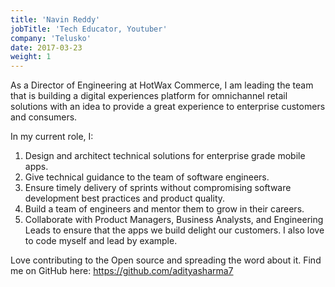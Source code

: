 ```yaml
---
title: 'Navin Reddy'
jobTitle: 'Tech Educator, Youtuber'
company: 'Telusko'
date: 2017-03-23
weight: 1
---
```


As a Director of Engineering at HotWax Commerce, I am leading the team that is building a digital experiences platform for omnichannel retail solutions with an idea to provide a great experience to enterprise customers and consumers. 

In my current role, I: 
1. Design and architect technical solutions for enterprise grade mobile apps.
2. Give technical guidance to the team of software engineers.
3. Ensure timely delivery of sprints without compromising software development best practices and product quality. 
4. Build a team of engineers and mentor them to grow in their careers. 
5. Collaborate with Product Managers, Business Analysts, and Engineering Leads to ensure that the apps we build delight our customers. 
I also love to code myself and lead by example.

Love contributing to the Open source and spreading the word about it.
Find me on GitHub here: 
https://github.com/adityasharma7